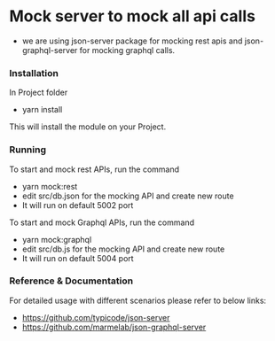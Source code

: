 # Mock server to mock all api calls

- we are using json-server package for mocking rest apis and json-graphql-server for mocking graphql calls.

### Installation

In Project folder

- yarn install

This will install the module on your Project.

### Running

To start and mock rest APIs, run the command

- yarn mock:rest
- edit src/db.json for the mocking API and create new route
- It will run on default 5002 port

To start and mock Graphql APIs, run the command

- yarn mock:graphql
- edit src/db.js for the mocking API and create new route
- It will run on default 5004 port

### Reference & Documentation

For detailed usage with different scenarios please refer to below links:

- https://github.com/typicode/json-server
- https://github.com/marmelab/json-graphql-server
